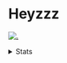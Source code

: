 # Heyzzz  

[![.](https://skillicons.dev/icons?i=js,java)](https://skillicons.dev)  

<details>
<summary>Stats</summary
<!--START_SECTION:waka-->

```txt
Rust         23 hrs 44 mins  █████████████▒░░░░░░░░░░░   53.49 %
JavaScript   12 hrs 10 mins  ███████░░░░░░░░░░░░░░░░░░   27.43 %
CSS          2 hrs 54 mins   █▓░░░░░░░░░░░░░░░░░░░░░░░   06.56 %
JSON         2 hrs 35 mins   █▒░░░░░░░░░░░░░░░░░░░░░░░   05.83 %
C++          1 hr 52 mins    █░░░░░░░░░░░░░░░░░░░░░░░░   04.24 %
```

<!--END_SECTION:waka-->
</details>
